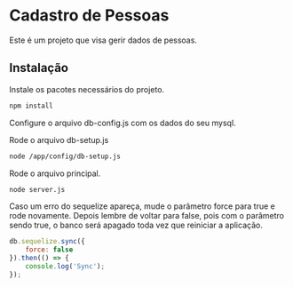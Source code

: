 # Cadastro de Pessoas

Este é um projeto que visa gerir dados de pessoas.

## Instalação

Instale os pacotes necessários do projeto.

```bash
npm install
```

Configure o arquivo db-config.js com os dados do seu mysql.

Rode o arquivo db-setup.js

```bash
node /app/config/db-setup.js
```

Rode o arquivo principal.

```bash
node server.js
```

Caso um erro do sequelize apareça, mude o parâmetro force para true e rode novamente. Depois lembre de voltar para false, pois com o parâmetro sendo true, o banco será apagado toda vez que reiniciar a aplicação.

```javascript
db.sequelize.sync({
    force: false
}).then(() => {
    console.log('Sync');
});
```

